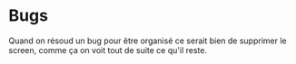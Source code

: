 ﻿# Bugs

Quand on résoud un bug pour être organisé ce serait bien de supprimer le screen, comme ça on voit tout de suite ce qu'il reste.